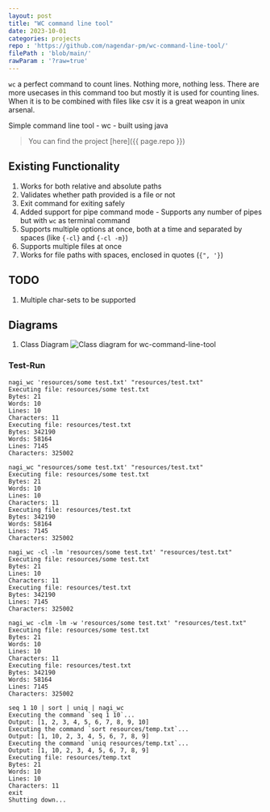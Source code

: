 ```yaml
---
layout: post
title: "WC command line tool"
date: 2023-10-01
categories: projects
repo : 'https://github.com/nagendar-pm/wc-command-line-tool/'
filePath : 'blob/main/'
rawParam : '?raw=true'
---
```


`wc` a perfect command to count lines. Nothing more, nothing less. There are more usecases in this command too but mostly it is used for counting lines. When it is to be combined with files like csv it is a great weapon in unix arsenal.

<!--more-->

Simple command line tool - wc - built using java

> You can find the project [here]({{ page.repo }})

## Existing Functionality
1. Works for both relative and absolute paths
2. Validates whether path provided is a file or not
3. Exit command for exiting safely
4. Added support for pipe command mode - Supports any number of pipes but with `wc` as terminal command
5. Supports multiple options at once, both at a time
   and separated by spaces (like `{-cl}` and `{-cl -m}`)
6. Supports multiple files at once
7. Works for file paths with spaces, enclosed in quotes (`{", '}`)

## TODO
1. Multiple char-sets to be supported

## Diagrams
1. Class Diagram
![Class diagram for wc-command-line-tool](resources/wc-command-line-tool-class-diagram.png "Class diagram")

### Test-Run
```commandline
nagi_wc 'resources/some test.txt' "resources/test.txt"
Executing file: resources/some test.txt
Bytes: 21
Words: 10
Lines: 10
Characters: 11
Executing file: resources/test.txt
Bytes: 342190
Words: 58164
Lines: 7145
Characters: 325002

nagi_wc "resources/some test.txt' "resources/test.txt"
Executing file: resources/some test.txt
Bytes: 21
Words: 10
Lines: 10
Characters: 11
Executing file: resources/test.txt
Bytes: 342190
Words: 58164
Lines: 7145
Characters: 325002

nagi_wc -cl -lm 'resources/some test.txt' "resources/test.txt"
Executing file: resources/some test.txt
Bytes: 21
Lines: 10
Characters: 11
Executing file: resources/test.txt
Bytes: 342190
Lines: 7145
Characters: 325002

nagi_wc -clm -lm -w 'resources/some test.txt' "resources/test.txt"
Executing file: resources/some test.txt
Bytes: 21
Words: 10
Lines: 10
Characters: 11
Executing file: resources/test.txt
Bytes: 342190
Words: 58164
Lines: 7145
Characters: 325002

seq 1 10 | sort | uniq | nagi_wc
Executing the command `seq 1 10`...
Output: [1, 2, 3, 4, 5, 6, 7, 8, 9, 10]
Executing the command `sort resources/temp.txt`...
Output: [1, 10, 2, 3, 4, 5, 6, 7, 8, 9]
Executing the command `uniq resources/temp.txt`...
Output: [1, 10, 2, 3, 4, 5, 6, 7, 8, 9]
Executing file: resources/temp.txt
Bytes: 21
Words: 10
Lines: 10
Characters: 11
exit
Shutting down...
```